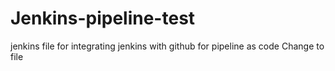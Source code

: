 # Jenkins-pipeline-test
jenkins file for integrating jenkins with github for pipeline as code
Change to file

